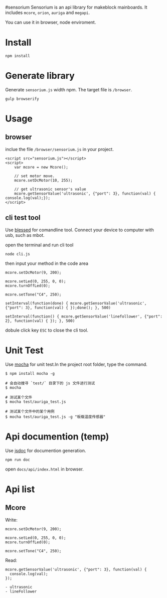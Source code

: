 #sensorium
Sensorium is an api library for makeblock mainboards. It includes `mcore`, `orion`, `auriga` and  `megapi`.

You can use it in browser, node enviroment.

# Install

```
npm install
```

# Generate library
Generate `sensorium.js` width npm. The target file is `/browser`.

```
gulp browserify
```

# Usage

## browser
inclue the file `/browser/sensorium.js` in your project.

```
<script src="sensorium.js"></script>
<script>
    var mcore = new Mcore();

    // set motor move.
    mcore.setDcMotor(10, 255);

    // get ultrasonic sensor's value
    mcore.getSensorValue('ultrasonic', {"port": 3}, function(val) { console.log(val);});
</script>

```

## cli test tool
Use [blessed](https://github.com/chjj/blessed) for comandline tool.
Connect your device to computer with usb, such as mbot.

open the terminal and run cli tool

```
node cli.js
```
then input your method in the code area

```
mcore.setDcMotor(9, 200);

mcore.setLed(0, 255, 0, 0);
mcore.turnOffLed(0);

mcore.setTone("C4", 250);

setInterval(function(done) { mcore.getSensorValue('ultrasonic', {"port": 3}, function(val) { });done(); }, 500)

setInterval(function() { mcore.getSensorValue('linefollower', {"port": 2}, function(val) { }); }, 500)
```

dobule click key `ESC` to close the cli tool.

# Unit Test
Use [mocha](http://mochajs.org/) for unit test.In the project root folder, type the command.

```
$ npm install mocha -g

# 会自动搜寻 `test/` 目录下的 js 文件进行测试
$ mocha

# 测试某个文件
$ mocha test/auriga_test.js

# 测试某个文件中的某个用例
$ mocha test/auriga_test.js -g "板载温度传感器"

```

# Api documention (temp)

Use [jsdoc](http://usejsdoc.org/) for documention generation.
```
npm run doc
```

open `docs/api/index.html` in browser.

# Api list
## Mcore

Write:

```
mcore.setDcMotor(9, 200);

mcore.setLed(0, 255, 0, 0);
mcore.turnOffLed(0);

mcore.setTone("C4", 250);

```

Read:


```
mcore.getSensorValue('ultrasonic', {"port": 3}, function(val) {
  console.log(val);
});

- ultrasonic
- lineFollower

```
